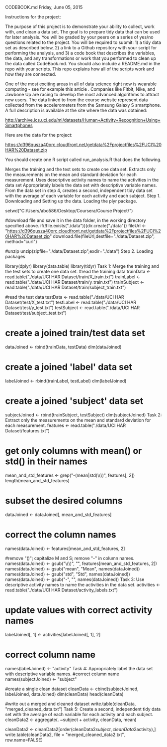 
CODEBOOK.md
Friday, June 05, 2015

Instructions for the project:

The purpose of this project is to demonstrate your ability to collect, work with, and clean a data set. The goal is to prepare tidy data that can be used for later analysis. You will be graded by your peers on a series of yes/no questions related to the project. You will be required to submit: 1) a tidy data set as described below, 2) a link to a Github repository with your script for performing the analysis, and 3) a code book that describes the variables, the data, and any transformations or work that you performed to clean up the data called CodeBook.md. You should also include a README.md in the repo with your scripts. This repo explains how all of the scripts work and how they are connected.

One of the most exciting areas in all of data science right now is wearable computing - see for example this article . Companies like Fitbit, Nike, and Jawbone Up are racing to develop the most advanced algorithms to attract new users. The data linked to from the course website represent data collected from the accelerometers from the Samsung Galaxy S smartphone. A full description is available at the site where the data was obtained:

http://archive.ics.uci.edu/ml/datasets/Human+Activity+Recognition+Using+Smartphones

Here are the data for the project:

https://d396qusza40orc.cloudfront.net/getdata%2Fprojectfiles%2FUCI%20HAR%20Dataset.zip

You should create one R script called run_analysis.R that does the following.

Merges the training and the test sets to create one data set.
Extracts only the measurements on the mean and standard deviation for each measurement.
Uses descriptive activity names to name the activities in the data set
Appropriately labels the data set with descriptive variable names.
From the data set in step 4, creates a second, independent tidy data set with the average of each variable for each activity and each subject.
Step 1. Downloading and Setting up the data. Loading the plyr package.

setwd("C:/Users/abo586/Desktop/Coursera/Course Project/")

#download file and save it in the data folder, in the working directory specified above.
if(!file.exists("./data")){dir.create("./data")}
fileUrl <- "https://d396qusza40orc.cloudfront.net/getdata%2Fprojectfiles%2FUCI%20HAR%20Dataset.zip"
download.file(fileUrl,destfile="./data/Dataset.zip", method="curl")

#unzip
unzip(zipfile="./data/Dataset.zip",exdir="./data")
Step 2. Loading packages

library(dplyr)
library(data.table)
library(tidyr)
Task 1: Merge the training and the test sets to create one data set.
#read the training data
trainData <- read.table("./data/UCI HAR Dataset/train/X_train.txt")
trainLabel <- read.table("./data/UCI HAR Dataset/train/y_train.txt")
trainSubject <- read.table("./data/UCI HAR Dataset/train/subject_train.txt")

#read the test data
testData <- read.table("./data/UCI HAR Dataset/test/X_test.txt")
testLabel <- read.table("./data/UCI HAR Dataset/test/y_test.txt")
testSubject <- read.table("./data/UCI HAR Dataset/test/subject_test.txt")

# create a joined train/test data set
dataJoined <- rbind(trainData, testData)
dim(dataJoined)

# create a joined 'label' data set
labelJoined <- rbind(trainLabel, testLabel)
dim(labelJoined)

# create a joined 'subject' data set
subjectJoined <- rbind(trainSubject, testSubject)
dim(subjectJoined)
Task 2: Extract only the measurements on the mean and standard deviation for each measurement.
features <- read.table("./data/UCI HAR Dataset/features.txt")

# get only columns with mean() or std() in their names
mean_and_std_features <- grep("-(mean|std)\\(\\)", features[, 2])
length(mean_and_std_features)

# subset the desired columns
dataJoined <- dataJoined[, mean_and_std_features]

# correct the column names
names(dataJoined) <- features[mean_and_std_features, 2]

#remove "()"; capitalize M and S; remove "-" in column names.
names(dataJoined) <- gsub("\\(\\)", "", features[mean_and_std_features, 2])
names(dataJoined) <- gsub("mean", "Mean", names(dataJoined))
names(dataJoined) <- gsub("std", "Std", names(dataJoined))
names(dataJoined) <- gsub("-", "", names(dataJoined))
Task 3: Use descriptive activity names to name the activities in the data set.
activities <- read.table("./data/UCI HAR Dataset/activity_labels.txt")

# update values with correct activity names
labelJoined[, 1] <- activities[labelJoined[, 1], 2]

# correct column name
names(labelJoined) <- "activity"
Task 4: Appropriately label the data set with descriptive variable names.
#correct column name
names(subjectJoined) <- "subject"

#create a single clean dataset
cleanData <- cbind(subjectJoined, labelJoined, dataJoined)
dim(cleanData)
head(cleanData)

#write out a merged and cleaned dataset
write.table(cleanData, "merged_cleaned_data.txt")
Task 5: Create a second, independent tidy data set with the average of each variable for each activity and each subject.
cleanData2 <- aggregate(. ~subject + activity, cleanData, mean)

cleanData2 <- cleanData2[order(cleanData2$subject, cleanData2$activity),]
write.table(cleanData2, file = "merged_cleaned_data2.txt", row.name=FALSE)
